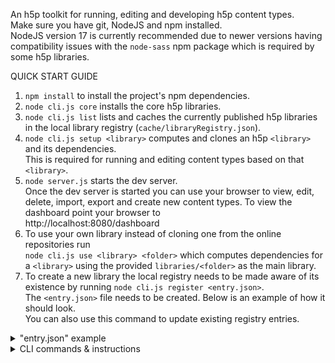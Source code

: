 An h5p toolkit for running, editing and developing h5p content types.  
Make sure you have git, NodeJS and npm installed.  
NodeJS version 17 is currently recommended due to newer versions having compatibility issues with the `node-sass` npm package which is required by some h5p libraries.  

QUICK START GUIDE

1. `npm install` to install the project's npm dependencies.  
2. `node cli.js core` installs the core h5p libraries.  
3. `node cli.js list` lists and caches the currently published h5p libraries in the local library registry (`cache/libraryRegistry.json`).  
4. `node cli.js setup <library>` computes and clones an h5p `<library>` and its dependencies.  
This is required for running and editing content types based on that `<library>`.  
5. `node server.js` starts the dev server.  
Once the dev server is started you can use your browser to view, edit, delete, import, export and create new content types. To view the dashboard point your browser to  
http://localhost:8080/dashboard  
6. To use your own library instead of cloning one from the online repositories run  
`node cli.js use <library> <folder>` which computes dependencies for a `<library>` using the provided `libraries/<folder>` as the main library.  
7. To create a new library the local registry needs to be made aware of its existence by running `node cli.js register <entry.json>`.  
The `<entry.json>` file needs to be created. Below is an example of how it should look.  
You can also use this command to update existing registry entries.  
<details>
<summary>"entry.json" example</summary>

  ```json
  {
    "H5P.Accordion": {
      "id": "H5P.Accordion", // library machine name
      "title": "Accordion",
      "repo": { // optional; required for clone, install and deps commands;
        "type": "github",
        "url": "https://github.com/h5p/h5p-accordion"
      },
      "author": "Batman",
      "runnable": true, // specify true if this is a main library from which you can create content types; false if it's a dependency for another;
      "repoName": "h5p-accordion", // library name
      "org": "h5p" // optional organization under which the library is published
    }
  }
  ```

</details>

<details>
<summary>CLI commands & instructions</summary>

1. `npm install` to install the project's npm dependencies.  
2. `node cli.js core` installs the core h5p libraries.  
These are required to view and edit h5p content types.  
3. `node cli.js list` lists the current h5p libraries.  
4. `node cli.js register <entry.json>` updates the local registry file.  
Below is an example of how the input json file should look.  
```json
{
  "H5P.Accordion": {
    "id": "H5P.Accordion", // library machine name
    "title": "Accordion",
    "repo": { // optional; required for clone, install and deps (without local folder) commands;
      "type": "github",
      "url": "https://github.com/h5p/h5p-accordion"
    },
    "author": "Batman",
    "runnable": true, // specify true if this is a main library from which you can create content types; false if it's a dependency for another;
    "repoName": "h5p-accordion", // library name
    "org": "h5p" // optional organization under which the library is published
  }
}
```
5. `node cli.js deps <library> <mode> [saveToCache] [version] [folder]` computes dependencies for an h5p library.  
Use `view` or `edit` for `<mode>` to generate dependencies for those cases.  
Specify `1` for `<saveToCache>` to save the result in the cache folder.  
Specify a `[version]` to compute deps for that version.  
Specify a `[folder]` to compute deps based on the library from `libraries/[folder]` folder.  
6. `node cli.js use <library> <folder>`computes dependencies for a `<library>` using the provided `libraries/<folder>` as the main library.  
7. `node cli.js tags <org> <library>` lists current library versions.  
8. `node cli.js clone <library> <mode> <useCache>` clones the library and its dependencies in the libraries folder.  
`<mode>` is the same as above and `<useCache>` can be `1` if you want it to use the cached deps.  
9. `node cli.js install <library> <mode> <useCache>` installs the library and its dependencies in the libraries folder.  
`<mode>` is the same as above and `<useCache>` can be `1` if you want it to use the cached deps.  
10. Below is an example for the setup CLI commands needed before viewing and editing content types in the `h5p-accordion` library.  
The first 2 commands compute dependencies for view & edit modes and saves them in the cache folder.  
The last 2 commands install the dependencies for those modes using the cached dependency lists.  
Running `node cli.js setup h5p-accordion` is the equivalent for all 4 commands.  
```
node cli.js deps h5p-accordion view 1
node cli.js deps h5p-accordion edit 1
node cli.js install h5p-accordion view 1
node cli.js install h5p-accordion edit 1
```
11. To check the status of the setup for a given library you can run `node cli.js verify <h5p-repo-name>`.  
Running `node cli.js verify h5p-accordion` should return something like below if the library was properly set up.  
```json
{
  registry: true, // library found in registry
  lists: { view: true, edit: true }, // dependency lists are cached
  libraries: { // shows which dependencies are installed
    'FontAwesome-4.5': true,
    'H5P.AdvancedText-1.1': true,
    'H5P.Accordion-1.0': true
  },
  ok: true // overall setup status
}

```
12. `node server.js` starts the dev server.  
Once the dev server is started you can use your browser to view, edit, delete, import, export and create new content types. To view the dashboard point your browser to  
http://localhost:8080/dashboard  
13. `node cli.js export <library> <folder>` will export the `<library>` content type from the "content/`<folder>`" folder.  
Make sure that the library's dependency lists are cached and that the dependencies are installed.  
Once finished, the export command outputs the location of the resulting file.  
14. When viewing content types you can create and switch between resume sessions. A resume session allows you to save the state of the content type that supports it so that it will be the same on reload.  
You can create a new session by clicking on the "new session" button and entering a new name for it.  
To switch between existing sessions simply choose the one you want from the dropdown. Choose the "null" session to not save states.  
15. To stop auto reloading the view page on library file changes set `files.watch` to `false` in `config.json`.  
16. Run `node cli.js utils help` to get a list of utility commands.  
Each utility command can then be run via `node cli.js utils <cmd> [<args>...]`.  
You can also install the utils cli globally by running `npm install -g ./h5p-cli` from the folder where you cloned this repository. You can then run utils commands via `h5p-cli <cmd> [<args>...]`.  
17. Git related utility commands may require you to add your public ssh key to the ssh agent after starting it.  
Here are some guides on how to add an ssh key to the ssh agent on [Linux](https://docs.github.com/en/enterprise-cloud@latest/authentication/connecting-to-github-with-ssh/generating-a-new-ssh-key-and-adding-it-to-the-ssh-agent#adding-your-ssh-key-to-the-ssh-agent), [Mac](https://docs.github.com/en/enterprise-cloud@latest/authentication/connecting-to-github-with-ssh/generating-a-new-ssh-key-and-adding-it-to-the-ssh-agent?platform=mac#adding-your-ssh-key-to-the-ssh-agent), [Windows](https://docs.github.com/en/enterprise-cloud@latest/authentication/connecting-to-github-with-ssh/generating-a-new-ssh-key-and-adding-it-to-the-ssh-agent?platform=windows#adding-your-ssh-key-to-the-ssh-agent).  

</details>
